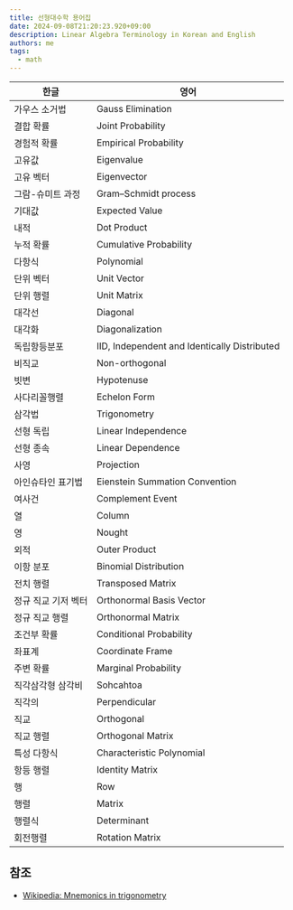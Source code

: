 ```yaml
---
title: 선형대수학 용어집
date: 2024-09-08T21:20:23.920+09:00
description: Linear Algebra Terminology in Korean and English
authors: me
tags:
  - math 
---
```


| 한글 | 영어 |
| --- | --- |
| 가우스 소거법 | Gauss Elimination |
| 결합 확률 | Joint Probability |
| 경험적 확률 | Empirical Probability |
| 고유값 | Eigenvalue |
| 고유 벡터 | Eigenvector |
| 그람-슈미트 과정 | Gram–Schmidt process |
| 기대값 | Expected Value |
| 내적 | Dot Product |
| 누적 확률 | Cumulative Probability |
| 다항식 | Polynomial |
| 단위 벡터 | Unit Vector |
| 단위 행렬 | Unit Matrix |
| 대각선 | Diagonal |
| 대각화 | Diagonalization |
| 독립항등분포 | IID, Independent and Identically Distributed |
| 비직교 | Non-orthogonal |
| 빗변 | Hypotenuse |
| 사다리꼴행렬 | Echelon Form |
| 삼각법 | Trigonometry |
| 선형 독립 | Linear Independence |
| 선형 종속 | Linear Dependence |
| 사영 | Projection |
| 아인슈타인 표기법 | Eienstein Summation Convention |
| 여사건 | Complement Event |
| 열 | Column |
| 영 | Nought |
| 외적 | Outer Product |
| 이항 분포 | Binomial Distribution |
| 전치 행렬 | Transposed Matrix |
| 정규 직교 기저 벡터 | Orthonormal Basis Vector |
| 정규 직교 행렬 | Orthonormal Matrix |
| 조건부 확률 | Conditional Probability |
| 좌표계 | Coordinate Frame |
| 주변 확률 | Marginal Probability |
| 직각삼각형 삼각비 | Sohcahtoa |
| 직각의 | Perpendicular |
| 직교 | Orthogonal |
| 직교 행렬 | Orthogonal Matrix |
| 특성 다항식 | Characteristic Polynomial |
| 항등 행렬 | Identity Matrix |
| 행 | Row |
| 행렬 | Matrix |
| 행렬식 | Determinant |
| 회전행렬 | Rotation Matrix |

## 참조

- [Wikipedia: Mnemonics in trigonometry](https://en.wikipedia.org/wiki/Mnemonics_in_trigonometry)
